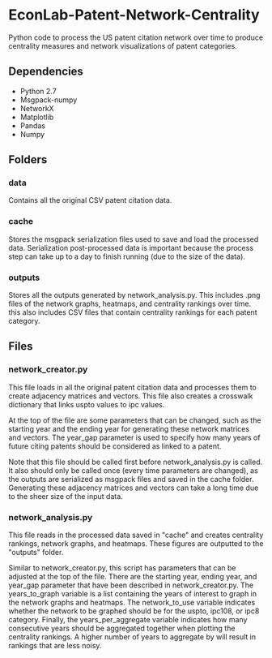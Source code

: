 # EconLab-Patent-Network-Centrality
Python code to process the US patent citation network over time to produce centrality measures and network visualizations of patent categories.

## Dependencies
* Python 2.7
* Msgpack-numpy
* NetworkX
* Matplotlib
* Pandas
* Numpy

## Folders

### data
Contains all the original CSV patent citation data.

### cache
Stores the msgpack serialization files used to save and load the processed data. Serialization post-processed data is important because the process step can take up to a day to finish running (due to the size of the data).

### outputs
Stores all the outputs generated by network_analysis.py. This includes .png files of the network graphs, heatmaps, and centrality rankings over time. this also includes CSV files that contain centrality rankings for each patent category.

## Files

### network_creator.py
This file loads in all the original patent citation data and processes them to create adjacency matrices and vectors. This file also creates a crosswalk dictionary that links uspto values to ipc values.

At the top of the file are some parameters that can be changed, such as the starting year and the ending year for generating these network matrices and vectors. The year_gap parameter is used to specify how many years of future citing patents should be considered as linked to a patent. 

Note that this file should be called first before network_analysis.py is called. It also should only be called once (every time parameters are changed), as the outputs are serialized as msgpack files and saved in the cache folder. Generating these adjacency matrices and vectors can take a long time due to the sheer size of the input data.

### network_analysis.py
This file reads in the processed data saved in "cache" and creates centrality rankings, network graphs, and heatmaps. These figures are outputted to the "outputs" folder.

Similar to network_creator.py, this script has parameters that can be adjusted at the top of the file. There are the starting year, ending year, and year_gap parameter that have been described in network_creator.py. The years_to_graph variable is a list containing the years of interest to graph in the network graphs and heatmaps. The network_to_use variable indicates whether the network to be graphed should be for the uspto, ipc108, or ipc8 category. Finally, the years_per_aggregate variable indicates how many consecutive years should be aggregated together when plotting the centrality rankings. A higher number of years to aggregate by will result in rankings that are less noisy.
